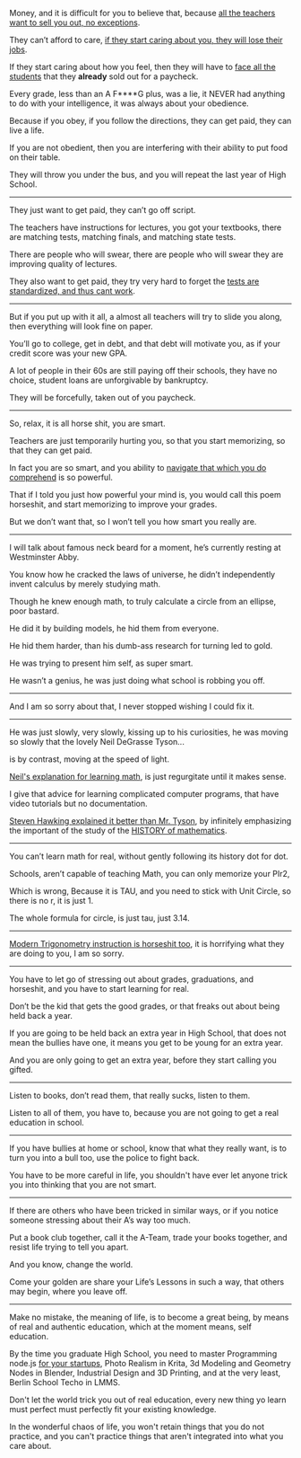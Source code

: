 Money, and it is difficult for you to believe that,
because [all the teachers want to sell you out, no exceptions][goldson].

They can’t afford to care,
[if they start caring about you, they will lose their jobs][fakegrades].

If they start caring about how you feel,
then they will have to [face all the students][liars] that they __already__ sold out for a paycheck.

Every grade, less than an A F****G plus, was a lie,
it NEVER had anything to do with your intelligence, it was always about your obedience.

Because if you obey, if you follow the directions,
they can get paid, they can live a life.

If you are not obedient,
then you are interfering with their ability to put food on their table.

They will throw you under the bus,
and you will repeat the last year of High School.

---

They just want to get paid,
they can’t go off script.

The teachers have instructions for lectures, you got your textbooks,
there are matching tests, matching finals, and matching state tests.

There are people who will swear,
there are people who will swear they are improving quality of lectures.

They also want to get paid,
they try very hard to forget the [tests are standardized, and thus cant work][richardson].

---

But if you put up with it all,
a almost all teachers will try to slide you along, then everything will look fine on paper.

You’ll go to college, get in debt,
and that debt will motivate you, as if your credit score was your new GPA.

A lot of people in their 60s are still paying off their schools,
they have no choice, student loans are unforgivable by bankruptcy.

They will be forcefully,
taken out of you paycheck.

---

So, relax, it is all horse shit,
you are smart.

Teachers are just temporarily hurting you,
so that you start memorizing, so that they can get paid.

In fact you are so smart,
and you ability to [navigate that which you do comprehend][memorypalace] is so powerful.

That if I told you just how powerful your mind is,
you would call this poem horseshit, and start memorizing to improve your grades.

But we don’t want that,
so I won’t tell you how smart you really are.

---

I will talk about famous neck beard for a moment,
he’s currently resting at Westminster Abby.

You know how he cracked the laws of universe,
he didn’t independently invent calculus by merely studying math.

Though he knew enough math,
to truly calculate a circle from an ellipse, poor bastard.

He did it by building models,
he hid them from everyone.

He hid them harder,
than his dumb-ass research for turning led to gold.

He was trying to present him self,
as super smart.

He wasn’t a genius,
he was just doing what school is robbing you off.

---

And I am so sorry about that,
I never stopped wishing I could fix it.

---

He was just slowly, very slowly, kissing up to his curiosities,
he was moving so slowly that the lovely Neil DeGrasse Tyson...

is by contrast,
moving at the speed of light.

[Neil's explanation for learning math][neilmath],
is just regurgitate until it makes sense.

I give that advice for learning complicated computer programs,
that have video tutorials but no documentation.

[Steven Hawking explained it better than Mr. Tyson][godnumbers],
by infinitely emphasizing the important of the study of the [HISTORY of mathematics][mathhistory].

---

You can’t learn math for real,
without gently following its history dot for dot.

Schools,
aren’t capable of teaching Math, you can only memorize your PIr2,

Which is wrong, Because it is TAU,
and you need to stick with Unit Circle, so there is no r, it is just 1.

The whole formula for circle,
is just tau, just 3.14.

---

[Modern Trigonometry instruction is horseshit too][trig],
it is horrifying what they are doing to you, I am so sorry.

---

You have to let go of stressing out about grades, graduations, and horseshit,
and you have to start learning for real.

Don’t be the kid that gets the good grades,
or that freaks out about being held back a year.

If you are going to be held back an extra year in High School,
that does not mean the bullies have one, it means you get to be young for an extra year.

And you are only going to get an extra year,
before they start calling you gifted.

---

Listen to books,
don’t read them, that really sucks, listen to them.

Listen to all of them,
you have to, because you are not going to get a real education in school.

---

If you have bullies at home or school, know that what they really want,
is to turn you into a bull too, use the police to fight back.

You have to be more careful in life,
you shouldn't have ever let anyone trick you into thinking that you are not smart.

---

If there are others who have been tricked in similar ways,
or if you notice someone stressing about their A’s way too much.

Put a book club together,
call it the A-Team, trade your books together, and resist life trying to tell you apart.

And you know,
change the world.

Come your golden are share your Life’s Lessons in such a way,
that others may begin, where you leave off.

---

Make no mistake, the meaning of life, is to become a great being,
by means of real and authentic education, which at the moment means, self education.

By the time you graduate High School, you need to master Programming node.js [for your startups][startup], Photo Realism in Krita,
3d Modeling and Geometry Nodes in Blender, Industrial Design and 3D Printing, and at the very least, Berlin School Techo in LMMS.

Don't let the world trick you out of real education,
every new thing yo learn must perfect must perfectly fit your existing knowledge.

In the wonderful chaos of life, you won't retain things that you do not practice,
and you can't practice things that aren't integrated into what you care about.


[goldson]: https://www.youtube.com/watch?v=9M4tdMsg3ts
[memorypalace]: https://www.youtube.com/watch?v=JsC9ZHi79jo
[nmeilgegrassetyson]: https://www.youtube.com/watch?v=Da8-QfGemgo
[neilmath]: https://www.youtube.com/watch?v=NjvwWiCYLl4
[godnumbers]: https://www.youtube.com/watch?v=ERK198ssm-8
[mathhistory]: https://www.youtube.com/watch?v=pb0MSMGSIeY
[trig]: https://www.youtube.com/watch?v=68Pi4RJ1Rnw
[fakegrades]: https://www.youtube.com/watch?v=DzSnvxejenY
[liars]: https://www.youtube.com/watch?v=8GNInLhL2zA
[richardson]: https://www.youtube.com/watch?v=sxyKNMrhEvY
[startup]: https://www.youtube.com/results?search_query=What+is+a+Startup+Accelerator
